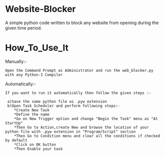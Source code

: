 # Website-Blocker
A simple python code written to block any website from opening during the given time period.

# How_To_Use_It
  Manually:-
  
    Open the Command Prompt as Administrator and run the web_blocker.py with any Python-3 Compiler
    
  Automatically:-
    
    If you want to run it automatically then follow the given steps :-
    
     a)Save the same python file as .pyw extension
     b)Open Task Scheduler and perform following steps:-
        *Create New Task
        *Define the name
        *Go on New Trigger option and change "Begin the Task" menu as "At StartUp"
        *Then Go to Action,create New and browse the location of your python file with .pyw extension in "Program/Script" section
        *Then Go to Condition menu and clear all the conditions if checked by default
        *Click on OK button
        *Then Enable your task
